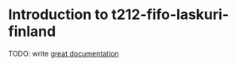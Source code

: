 # Introduction to t212-fifo-laskuri-finland

TODO: write [great documentation](http://jacobian.org/writing/what-to-write/)
